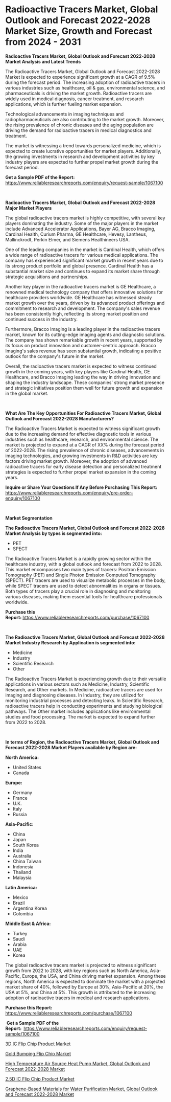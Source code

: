 <p><h1>Radioactive Tracers Market, Global Outlook and Forecast 2022-2028 Market Size, Growth and Forecast from 2024 - 2031</h1></p><p><strong>Radioactive Tracers Market, Global Outlook and Forecast 2022-2028 Market Analysis and Latest Trends</strong></p>
<p><p>The Radioactive Tracers Market, Global Outlook and Forecast 2022-2028 Market is expected to experience significant growth at a CAGR of 9.5% during the forecast period. The increasing adoption of radioactive tracers in various industries such as healthcare, oil & gas, environmental science, and pharmaceuticals is driving the market growth. Radioactive tracers are widely used in medical diagnosis, cancer treatment, and research applications, which is further fueling market expansion.</p><p>Technological advancements in imaging techniques and radiopharmaceuticals are also contributing to the market growth. Moreover, the rising prevalence of chronic diseases and the aging population are driving the demand for radioactive tracers in medical diagnostics and treatment.</p><p>The market is witnessing a trend towards personalized medicine, which is expected to create lucrative opportunities for market players. Additionally, the growing investments in research and development activities by key industry players are expected to further propel market growth during the forecast period.</p></p>
<p><strong>Get a Sample PDF of the Report:&nbsp;</strong> <a href="https://www.reliableresearchreports.com/enquiry/request-sample/1067100">https://www.reliableresearchreports.com/enquiry/request-sample/1067100</a></p>
<p>&nbsp;</p>
<p><strong>Radioactive Tracers Market, Global Outlook and Forecast 2022-2028 Major Market Players</strong></p>
<p><p>The global radioactive tracers market is highly competitive, with several key players dominating the industry. Some of the major players in the market include Advanced Accelerator Applications, Bayer AG, Bracco Imaging, Cardinal Health, Curium Pharma, GE Healthcare, Hevesy, Lantheus, Mallinckrodt, Perkin Elmer, and Siemens Healthineers USA.</p><p>One of the leading companies in the market is Cardinal Health, which offers a wide range of radioactive tracers for various medical applications. The company has experienced significant market growth in recent years due to its strong product portfolio and global presence. Cardinal Health has a substantial market size and continues to expand its market share through strategic acquisitions and partnerships.</p><p>Another key player in the radioactive tracers market is GE Healthcare, a renowned medical technology company that offers innovative solutions for healthcare providers worldwide. GE Healthcare has witnessed steady market growth over the years, driven by its advanced product offerings and commitment to research and development. The company's sales revenue has been consistently high, reflecting its strong market position and continued success in the industry.</p><p>Furthermore, Bracco Imaging is a leading player in the radioactive tracers market, known for its cutting-edge imaging agents and diagnostic solutions. The company has shown remarkable growth in recent years, supported by its focus on product innovation and customer-centric approach. Bracco Imaging's sales revenue has seen substantial growth, indicating a positive outlook for the company's future in the market. </p><p>Overall, the radioactive tracers market is expected to witness continued growth in the coming years, with key players like Cardinal Health, GE Healthcare, and Bracco Imaging leading the way in driving innovation and shaping the industry landscape. These companies' strong market presence and strategic initiatives position them well for future growth and expansion in the global market.</p></p>
<p>&nbsp;</p>
<p><strong>What Are The Key Opportunities For Radioactive Tracers Market, Global Outlook and Forecast 2022-2028 Manufacturers?</strong></p>
<p><p>The Radioactive Tracers Market is expected to witness significant growth due to the increasing demand for effective diagnostic tools in various industries such as healthcare, research, and environmental science. The market is projected to expand at a CAGR of XX% during the forecast period of 2022-2028. The rising prevalence of chronic diseases, advancements in imaging technologies, and growing investments in R&D activities are key factors driving market growth. Moreover, the adoption of advanced radioactive tracers for early disease detection and personalized treatment strategies is expected to further propel market expansion in the coming years.</p></p>
<p><strong>Inquire or Share Your Questions If Any Before Purchasing This Report:</strong> <a href="https://www.reliableresearchreports.com/enquiry/pre-order-enquiry/1067100">https://www.reliableresearchreports.com/enquiry/pre-order-enquiry/1067100</a></p>
<p>&nbsp;</p>
<p><strong>Market Segmentation</strong></p>
<p><strong>The Radioactive Tracers Market, Global Outlook and Forecast 2022-2028 Market Analysis by types is segmented into:</strong></p>
<p><ul><li>PET</li><li>SPECT</li></ul></p>
<p><p>The Radioactive Tracers Market is a rapidly growing sector within the healthcare industry, with a global outlook and forecast from 2022 to 2028. This market encompasses two main types of tracers: Positron Emission Tomography (PET) and Single Photon Emission Computed Tomography (SPECT). PET tracers are used to visualize metabolic processes in the body, while SPECT tracers are used to detect abnormalities in organs or tissues. Both types of tracers play a crucial role in diagnosing and monitoring various diseases, making them essential tools for healthcare professionals worldwide.</p></p>
<p><strong>Purchase this Report:&nbsp;</strong><a href="https://www.reliableresearchreports.com/purchase/1067100">https://www.reliableresearchreports.com/purchase/1067100</a></p>
<p>&nbsp;</p>
<p><strong>The Radioactive Tracers Market, Global Outlook and Forecast 2022-2028 Market Industry Research by Application is segmented into:</strong></p>
<p><ul><li>Medicine</li><li>Industry</li><li>Scientific Research</li><li>Other</li></ul></p>
<p><p>The Radioactive Tracers Market is experiencing growth due to their versatile applications in various sectors such as Medicine, Industry, Scientific Research, and Other markets. In Medicine, radioactive tracers are used for imaging and diagnosing diseases. In Industry, they are utilized for monitoring industrial processes and detecting leaks. In Scientific Research, radioactive tracers help in conducting experiments and studying biological pathways. The Other market includes applications like environmental studies and food processing. The market is expected to expand further from 2022 to 2028.</p></p>
<p>&nbsp;</p>
<p><strong>In terms of Region, the Radioactive Tracers Market, Global Outlook and Forecast 2022-2028 Market Players available by Region are:</strong></p>
<p>
    <p> <strong> North America: </strong>
        <ul>
            <li>United States</li>
            <li>Canada</li>
        </ul>
        </p> 
    <p> <strong> Europe: </strong>
        <ul>
            <li>Germany</li>
            <li>France</li>
            <li>U.K.</li>
            <li>Italy</li>
            <li>Russia</li>
        </ul>
        </p> 
    <p> <strong> Asia-Pacific: </strong>
        <ul>
            <li>China</li>
            <li>Japan</li>
            <li>South Korea</li>
            <li>India</li>
            <li>Australia</li>
            <li>China Taiwan</li>
            <li>Indonesia</li>
            <li>Thailand</li>
            <li>Malaysia</li>
        </ul>
        </p> 
    <p> <strong> Latin America: </strong>
        <ul>
            <li>Mexico</li>
            <li>Brazil</li>
            <li>Argentina Korea</li>
            <li>Colombia</li>
        </ul>
        </p> 
    <p> <strong> Middle East & Africa: </strong>
        <ul>
            <li>Turkey</li>
            <li>Saudi</li>
            <li>Arabia</li>
            <li>UAE</li>
            <li>Korea</li>
        </ul>
    </p>
    </p>
<p><p>The global radioactive tracers market is projected to witness significant growth from 2022 to 2028, with key regions such as North America, Asia-Pacific, Europe, the USA, and China driving market expansion. Among these regions, North America is expected to dominate the market with a projected market share of 40%, followed by Europe at 30%, Asia-Pacific at 20%, the USA at 5%, and China at 5%. This growth is attributed to the increasing adoption of radioactive tracers in medical and research applications.</p></p>
<p><strong>Purchase this Report: </strong><a href="https://www.reliableresearchreports.com/purchase/1067100">https://www.reliableresearchreports.com/purchase/1067100</a></p>
<p>&nbsp;<strong>Get a Sample PDF of the Report:&nbsp;&nbsp;</strong><a href="https://www.reliableresearchreports.com/enquiry/request-sample/1067100">https://www.reliableresearchreports.com/enquiry/request-sample/1067100</a></p>
<p><strong></strong></p>
<p><p><a href="https://medium.com/@jackytorphy/3d-ic-flip-chip-product-market-share-evolution-and-market-growth-trends-2024-2031-ddbcc65952a4">3D IC Flip Chip Product Market</a></p><p><a href="https://medium.com/@jackytorphy/gold-bumping-flip-chip-market-trends-forecast-and-competitive-analysis-to-2031-8686b6052033">Gold Bumping Flip Chip Market</a></p><p><a href="https://github.com/singletonthaxterkelliehr2df/Market-Research-Report-List-1/blob/main/high-temperature-air-source-heat-pump-market-global-outlook-and-forecast-2022-2028-market.md">High Temperature Air Source Heat Pump Market, Global Outlook and Forecast 2022-2028 Market</a></p><p><a href="https://medium.com/@jackytorphy/2-5d-ic-flip-chip-product-nbsp-market-focuses-on-market-share-size-and-projected-forecast-till-6353caa8cdf1">2.5D IC Flip Chip Product Market</a></p><p><a href="https://github.com/edytherolanlouisejk1miz0wig/Market-Research-Report-List-1/blob/main/graphene-based-materials-for-water-purification-market-global-outlook-and-forecast-2022-2028-market.md">Graphene-Based Materials for Water Purification Market, Global Outlook and Forecast 2022-2028 Market</a></p></p>